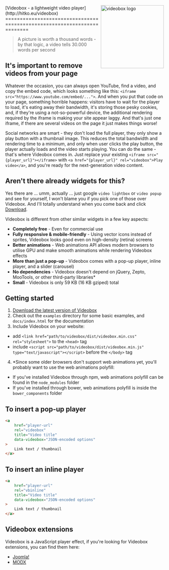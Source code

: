 <img src="https://cloud.githubusercontent.com/assets/4700881/10467953/b5fb0616-71fc-11e5-9847-0e2afd05ff1f.png" alt="videobox logo" width="200" align="right">
[Videobox - a lightweight video player](http://hitko.eu/videobox)
========================================================================

> A picture is worth a thousand words - by that logic, a video tells 30.000 words per second

It's important to remove videos from your page
----------------------------------------------
Whatever the occasion, you can always open YouTube, find a video, and copy the embed code, which looks something like this: ```<iframe src="https://www.youtube.com/embed/...">```. And when you put that code on your page, something horrible happens: visitors have to wait for the player to load, it's eating away their bandwidth, it's storing those pesky cookies, and, if they're using a not-so-powerful device, the additional rendering required by the iframe is making your site appear laggy. And that's just one iframe, if there are several videos on the page it just makes things worse!

Social networks are smart - they don't load the full player, they only show a play button with a thumbnail image. This reduces the total bandwidth and rendering time to a minimum, and only when user clicks the play button, the player actually loads and the video starts playing. You can do the same - that's where Videobox comes in. Just replace your existing ```<iframe src="{player_url}"></iframe>``` with ```<a href="{player_url}" rel="videobox">Play video</a>```, and you're ready for the next-generation video content.

Aren't there already widgets for this?
--------------------------------------
Yes there are ... umm, actually ... just google `video lightbox` or `video popup` and see for yourself, I won't blame you if you pick one of those over Videobox. And I'll totally understand when you come back and click [Download](https://github.com/HitkoDev/Videobox/releases/latest).

Videobox is different from other similar widgets in a few key aspects:
 * **Completely free** - Even for commercial use
 * **Fully responsive & mobile-friendly** - Using vector icons instead of sprites, Videobox looks good even on high-density (retina) screens
 * **Better animations** - Web animations API allows modern browsers to utilise GPU and make smooth animations while rendering Videobox effects
 * **More than just a pop-up** - Videobox comes with a pop-up player, inline player, and a slider (carousel)
 * **No dependencies** - Videobox doesn't depend on jQuery, Zepto, MooTools, or other third-party libraries*
 * **Small** - Videobox is only 59 KB (16 KB gziped) total

Getting started
---------------
1. <a href="https://github.com/HitkoDev/Videobox/releases" target="_blank">Download the latest version of Videobox</a>
2. Check out the ```examples``` directory for some basic examples, and ```docs/index.html``` for the documentation
3. Include Videobox on your website:
 + add ```<link href="path/to/videobox/dist/videobox.min.css" rel="stylesheet">``` to the ```<head>``` tag
 + include ```<script src="path/to/videobox/dist/videobox.min.js" type="text/javascript"></script>``` before the ```</body>``` tag
4. *Since some older browsers don't support web animations yet, you'll probably want to use the web animations polyfill:
 + If you've installed Videobox through npm, web animations polyfill can be found in the ```node_modules``` folder
 + If you've installed through bower, web animations polyfill is inside the ```bower_components``` folder

To insert a pop-up player
-------------------------
```html
<a
    href="player-url"
    rel="videobox"
    title="Video title"
    data-videobox="JSON-encoded options"
>
    Link text / thumbnail
</a>
```

To insert an inline player
--------------------------
```html
<a
    href="player-url"
    rel="vbinline"
    title="Video title"
    data-videobox="JSON-encoded options"
>
    Link text / thumbnail
</a>
```

Videobox extensions
-------------------
Videobox is a JavaScript player effect, if you're looking for Videobox extensions, you can find them here:
* [Joomla!](https://github.com/HitkoDev/Videobox-Joomla)
* [MODX](https://github.com/HitkoDev/Videobox-MODX)
